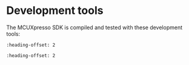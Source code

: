 # Development tools

The MCUXpresso SDK is compiled and tested with these development tools:

```{include} ../../../../release/commonrn/topics/development_tools_iar.md
:heading-offset: 2
```

```{include} ../../../../release/commonrn/topics/development_tools_armgcc.md
:heading-offset: 2
```
